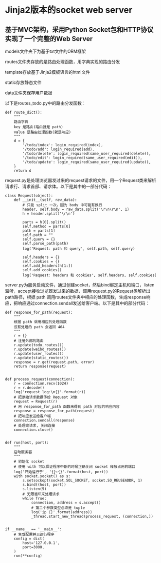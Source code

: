 # Jinja2版本的socket web server
## 基于MVC架构，采用Python Socket包和HTTP协议实现了一个完整的Web Server

models文件夹下为基于txt文件的ORM框架

routes文件夹存放的是路由处理函数，用字典实现的路由分发

template存放基于Jinja2模板语言的html文件

static存放静态文件

data文件夹保存用户数据


以下是routes_todo.py中的路由分发函数：
```
def route_dict():
    """
    路由字典
    key 是路由(路由就是 path)
    value 是路由处理函数(就是响应)
    """
    d = {
        '/todo/index': login_required(index),
        '/todo/add': login_required(add),
        '/todo/delete': login_required(same_user_required(delete)),
        '/todo/edit': login_required(same_user_required(edit)),
        '/todo/update': login_required(same_user_required(update)),
    }
    return d
```

request.py是处理浏览器发过来的request请求的文件，用一个Request类来解析请求行、请求首部、请求体。以下是其中的一部分代码：
```
class Request(object):
    def __init__(self, raw_data):
        # 只能 split 一次，因为 body 中可能有换行
        header, self.body = raw_data.split('\r\n\r\n', 1)
        h = header.split('\r\n')

        parts = h[0].split()
        self.method = parts[0]
        path = parts[1]
        self.path = ""
        self.query = {}
        self.parse_path(path)
        log('Request: path 和 query', self.path, self.query)

        self.headers = {}
        self.cookies = {}
        self.add_headers(h[1:])
        self.add_cookies()
        log('Request: headers 和 cookies', self.headers, self.cookies)

```

server.py为服务启动文件，通过创建socket，然后bind绑定主机和端口，listen监听，accept接收浏览器发过来的数据，调用request.py的Request类解析出path路径，根据 path 调用routes文件夹中相应的处理函数，生成response响应，把响应通过connection.sendall发送给客户端。以下是其中的部分代码：
```
def response_for_path(request):
    """
    根据 path 调用相应的处理函数
    没有处理的 path 会返回 404
    """
    r = {}
    # 注册外部的路由
    r.update(todo_routes())
    r.update(weibo_routes())
    r.update(user_routes())
    r.update(static_routes())
    response = r.get(request.path, error)
    return response(request)


def process_request(connection):
    r = connection.recv(1024)
    r = r.decode()
    log('request log:\n{}'.format(r))
    # 把原始请求数据传给 Request 对象
    request = Request(r)
    # 用 response_for_path 函数来得到 path 对应的响应内容
    response = response_for_path(request)
    # 把响应发送给客户端
    connection.sendall(response)
    # 处理完请求, 关闭连接
    connection.close()


def run(host, port):
    """
    启动服务器
    """
    # 初始化 socket 
    # 使用 with 可以保证程序中断的时候正确关闭 socket 释放占用的端口
    log('开始运行于', '{}:{}'.format(host, port))
    with socket.socket() as s:
        s.setsockopt(socket.SOL_SOCKET, socket.SO_REUSEADDR, 1)
        s.bind((host, port))
        s.listen(5)
        # 无限循环来处理请求
        while True:
            connection, address = s.accept()
            # 第二个参数类型必须是 tuple
            log('ip {}'.format(address))
            _thread.start_new_thread(process_request, (connection,))


if __name__ == '__main__':
    # 生成配置并且运行程序
    config = dict(
        host='127.0.0.1',
        port=3000,
    )
    run(**config)

```

